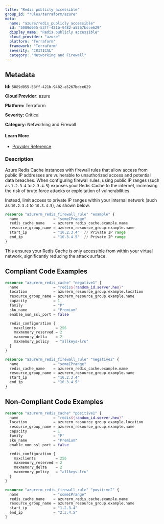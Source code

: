 ```yaml
---
title: "Redis publicly accessible"
group_id: "rules/terraform/azure"
meta:
  name: "azure/redis_publicly_accessible"
  id: "5089d055-53ff-421b-9482-a5267bdce629"
  display_name: "Redis publicly accessible"
  cloud_provider: "azure"
  platform: "Terraform"
  framework: "Terraform"
  severity: "CRITICAL"
  category: "Networking and Firewall"
---
```

## Metadata

**Id:** `5089d055-53ff-421b-9482-a5267bdce629`

**Cloud Provider:** azure

**Platform:** Terraform

**Severity:** Critical

**Category:** Networking and Firewall

#### Learn More

 - [Provider Reference](https://registry.terraform.io/providers/hashicorp/azurerm/latest/docs/resources/redis_firewall_rule)

### Description

 Azure Redis Cache instances with firewall rules that allow access from public IP addresses are vulnerable to unauthorized access and potential data breaches. When configuring firewall rules, using public IP ranges (such as `1.2.3.4` to `2.3.4.5`) exposes your Redis Cache to the internet, increasing the risk of brute force attacks or exploitation of vulnerabilities.

Instead, limit access to private IP ranges within your internal network (such as `10.2.3.4` to `10.3.4.5`), as shown below:

```terraform
resource "azurerm_redis_firewall_rule" "example" {
  name                = "someIPrange"
  redis_cache_name    = azurerm_redis_cache.example.name
  resource_group_name = azurerm_resource_group.example.name
  start_ip            = "10.2.3.4"  // Private IP range
  end_ip              = "10.3.4.5"  // Private IP range
}
```

This ensures your Redis Cache is only accessible from within your virtual network, significantly reducing the attack surface.


## Compliant Code Examples
```terraform
resource "azurerm_redis_cache" "negative1" {
  name                = "redis${random_id.server.hex}"
  location            = azurerm_resource_group.example.location
  resource_group_name = azurerm_resource_group.example.name
  capacity            = 1
  family              = "P"
  sku_name            = "Premium"
  enable_non_ssl_port = false

  redis_configuration {
    maxclients         = 256
    maxmemory_reserved = 2
    maxmemory_delta    = 2
    maxmemory_policy   = "allkeys-lru"
  }
}

resource "azurerm_redis_firewall_rule" "negative2" {
  name                = "someIPrange"
  redis_cache_name    = azurerm_redis_cache.example.name
  resource_group_name = azurerm_resource_group.example.name
  start_ip            = "10.2.3.4"
  end_ip              = "10.3.4.5"
}
```
## Non-Compliant Code Examples
```terraform
resource "azurerm_redis_cache" "positive1" {
  name                = "redis${random_id.server.hex}"
  location            = azurerm_resource_group.example.location
  resource_group_name = azurerm_resource_group.example.name
  capacity            = 1
  family              = "P"
  sku_name            = "Premium"
  enable_non_ssl_port = false

  redis_configuration {
    maxclients         = 256
    maxmemory_reserved = 2
    maxmemory_delta    = 2
    maxmemory_policy   = "allkeys-lru"
  }
}

resource "azurerm_redis_firewall_rule" "positive2" {
  name                = "someIPrange"
  redis_cache_name    = azurerm_redis_cache.example.name
  resource_group_name = azurerm_resource_group.example.name
  start_ip            = "1.2.3.4"
  end_ip              = "2.3.4.5"
}
```